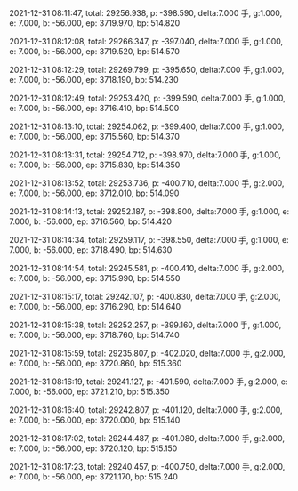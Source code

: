 2021-12-31 08:11:47, total: 29256.938, p: -398.590, delta:7.000 手, g:1.000, e: 7.000, b: -56.000, ep: 3719.970, bp: 514.820

2021-12-31 08:12:08, total: 29266.347, p: -397.040, delta:7.000 手, g:1.000, e: 7.000, b: -56.000, ep: 3719.520, bp: 514.570

2021-12-31 08:12:29, total: 29269.799, p: -395.650, delta:7.000 手, g:1.000, e: 7.000, b: -56.000, ep: 3718.190, bp: 514.230

2021-12-31 08:12:49, total: 29253.420, p: -399.590, delta:7.000 手, g:1.000, e: 7.000, b: -56.000, ep: 3716.410, bp: 514.500

2021-12-31 08:13:10, total: 29254.062, p: -399.400, delta:7.000 手, g:1.000, e: 7.000, b: -56.000, ep: 3715.560, bp: 514.370

2021-12-31 08:13:31, total: 29254.712, p: -398.970, delta:7.000 手, g:1.000, e: 7.000, b: -56.000, ep: 3715.830, bp: 514.350

2021-12-31 08:13:52, total: 29253.736, p: -400.710, delta:7.000 手, g:2.000, e: 7.000, b: -56.000, ep: 3712.010, bp: 514.090

2021-12-31 08:14:13, total: 29252.187, p: -398.800, delta:7.000 手, g:1.000, e: 7.000, b: -56.000, ep: 3716.560, bp: 514.420

2021-12-31 08:14:34, total: 29259.117, p: -398.550, delta:7.000 手, g:1.000, e: 7.000, b: -56.000, ep: 3718.490, bp: 514.630

2021-12-31 08:14:54, total: 29245.581, p: -400.410, delta:7.000 手, g:2.000, e: 7.000, b: -56.000, ep: 3715.990, bp: 514.550

2021-12-31 08:15:17, total: 29242.107, p: -400.830, delta:7.000 手, g:2.000, e: 7.000, b: -56.000, ep: 3716.290, bp: 514.640

2021-12-31 08:15:38, total: 29252.257, p: -399.160, delta:7.000 手, g:1.000, e: 7.000, b: -56.000, ep: 3718.760, bp: 514.740

2021-12-31 08:15:59, total: 29235.807, p: -402.020, delta:7.000 手, g:2.000, e: 7.000, b: -56.000, ep: 3720.860, bp: 515.360

2021-12-31 08:16:19, total: 29241.127, p: -401.590, delta:7.000 手, g:2.000, e: 7.000, b: -56.000, ep: 3721.210, bp: 515.350

2021-12-31 08:16:40, total: 29242.807, p: -401.120, delta:7.000 手, g:2.000, e: 7.000, b: -56.000, ep: 3720.000, bp: 515.140

2021-12-31 08:17:02, total: 29244.487, p: -401.080, delta:7.000 手, g:2.000, e: 7.000, b: -56.000, ep: 3720.120, bp: 515.150

2021-12-31 08:17:23, total: 29240.457, p: -400.750, delta:7.000 手, g:2.000, e: 7.000, b: -56.000, ep: 3721.170, bp: 515.240